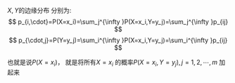 

$X,Y$的边缘分布 分别为:
$$
p_{i,\cdot}=P(X=x_i)=\sum_j^{\infty  }P(X=x_i,Y=y_j)=\sum_j^{\infty  }p_{ij}
$$
$$
p_{\cdot,j}=P(Y=y_j)=\sum_i^{\infty  }P(X=x_i,Y=y_j)=\sum_i^{\infty  }p_{ij}
$$

也就是说$P(X=x_i)$， 就是将所有$X=x_i$ 的概率$P(X=x_i, Y=y_j), j=1,2,\cdots, m$ 加起来
